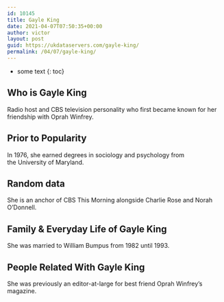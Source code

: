 ```yaml
---
id: 10145
title: Gayle King
date: 2021-04-07T07:50:35+00:00
author: victor
layout: post
guid: https://ukdataservers.com/gayle-king/
permalink: /04/07/gayle-king/
---
```


* some text
{: toc}


## Who is Gayle King



Radio host and CBS television personality who first became known for her friendship with Oprah Winfrey.

                
                
                
## Prior to Popularity



In 1976, she earned degrees in sociology and psychology from the University of Maryland.

                
                
                
## Random data



She is an anchor of CBS This Morning alongside Charlie Rose and Norah O&#8217;Donnell.

                
                
                
## Family & Everyday Life of Gayle King



She was married to William Bumpus from 1982 until 1993.

                
                
                
## People Related With Gayle King



She was previously an editor-at-large for best friend Oprah Winfrey&#8217;s magazine.

                
              
            
          
          
          